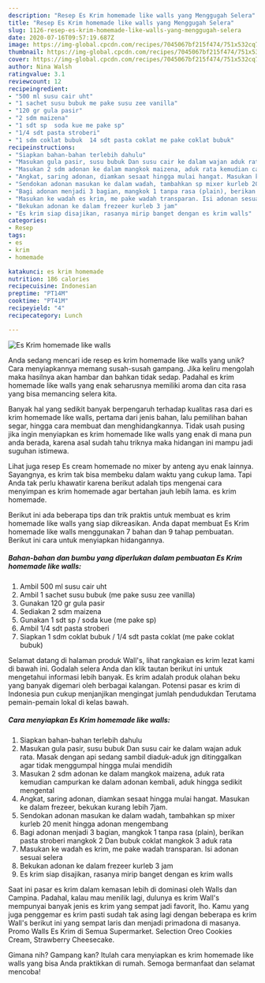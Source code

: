 ```yaml
---
description: "Resep Es Krim homemade like walls yang Menggugah Selera"
title: "Resep Es Krim homemade like walls yang Menggugah Selera"
slug: 1126-resep-es-krim-homemade-like-walls-yang-menggugah-selera
date: 2020-07-16T09:57:19.687Z
image: https://img-global.cpcdn.com/recipes/7045067bf215f474/751x532cq70/es-krim-homemade-like-walls-foto-resep-utama.jpg
thumbnail: https://img-global.cpcdn.com/recipes/7045067bf215f474/751x532cq70/es-krim-homemade-like-walls-foto-resep-utama.jpg
cover: https://img-global.cpcdn.com/recipes/7045067bf215f474/751x532cq70/es-krim-homemade-like-walls-foto-resep-utama.jpg
author: Nina Walsh
ratingvalue: 3.1
reviewcount: 12
recipeingredient:
- "500 ml susu cair uht"
- "1 sachet susu bubuk me pake susu zee vanilla"
- "120 gr gula pasir"
- "2 sdm maizena"
- "1 sdt sp  soda kue me pake sp"
- "1/4 sdt pasta stroberi"
- "1 sdm coklat bubuk  14 sdt pasta coklat me pake coklat bubuk"
recipeinstructions:
- "Siapkan bahan-bahan terlebih dahulu"
- "Masukan gula pasir, susu bubuk Dan susu cair ke dalam wajan aduk rata. Masak dengan api sedang sambil diaduk-aduk jgn ditinggalkan agar tidak menggumpal hingga mulai mendidih"
- "Masukan 2 sdm adonan ke dalam mangkok maizena, aduk rata kemudian campurkan ke dalam adonan kembali, aduk hingga sedikit mengental"
- "Angkat, saring adonan, diamkan sesaat hingga mulai hangat. Masukan ke dalam frezeer, bekukan kurang lebih 7jam."
- "Sendokan adonan masukan ke dalam wadah, tambahkan sp mixer kurleb 20 menit hingga adonan mengembang"
- "Bagi adonan menjadi 3 bagian, mangkok 1 tanpa rasa (plain), berikan pasta stroberi mangkok 2 Dan bubuk coklat mangkok 3 aduk rata"
- "Masukan ke wadah es krim, me pake wadah transparan. Isi adonan sesuai selera"
- "Bekukan adonan ke dalam frezeer kurleb 3 jam"
- "Es krim siap disajikan, rasanya mirip banget dengan es krim walls"
categories:
- Resep
tags:
- es
- krim
- homemade

katakunci: es krim homemade 
nutrition: 186 calories
recipecuisine: Indonesian
preptime: "PT14M"
cooktime: "PT41M"
recipeyield: "4"
recipecategory: Lunch

---
```



![Es Krim homemade like walls](https://img-global.cpcdn.com/recipes/7045067bf215f474/751x532cq70/es-krim-homemade-like-walls-foto-resep-utama.jpg)

Anda sedang mencari ide resep es krim homemade like walls yang unik? Cara menyiapkannya memang susah-susah gampang. Jika keliru mengolah maka hasilnya akan hambar dan bahkan tidak sedap. Padahal es krim homemade like walls yang enak seharusnya memiliki aroma dan cita rasa yang bisa memancing selera kita.

Banyak hal yang sedikit banyak berpengaruh terhadap kualitas rasa dari es krim homemade like walls, pertama dari jenis bahan, lalu pemilihan bahan segar, hingga cara membuat dan menghidangkannya. Tidak usah pusing jika ingin menyiapkan es krim homemade like walls yang enak di mana pun anda berada, karena asal sudah tahu triknya maka hidangan ini mampu jadi suguhan istimewa.

Lihat juga resep Es cream homemade no mixer by anteng ayu enak lainnya. Sayangnya, es krim tak bisa membeku dalam waktu yang cukup lama. Tapi Anda tak perlu khawatir karena berikut adalah tips mengenai cara menyimpan es krim homemade agar bertahan jauh lebih lama. es krim homemade.


Berikut ini ada beberapa tips dan trik praktis untuk membuat es krim homemade like walls yang siap dikreasikan. Anda dapat membuat Es Krim homemade like walls menggunakan 7 bahan dan 9 tahap pembuatan. Berikut ini cara untuk menyiapkan hidangannya.

<!--inarticleads1-->

##### Bahan-bahan dan bumbu yang diperlukan dalam pembuatan Es Krim homemade like walls:

1. Ambil 500 ml susu cair uht
1. Ambil 1 sachet susu bubuk (me pake susu zee vanilla)
1. Gunakan 120 gr gula pasir
1. Sediakan 2 sdm maizena
1. Gunakan 1 sdt sp / soda kue (me pake sp)
1. Ambil 1/4 sdt pasta stroberi
1. Siapkan 1 sdm coklat bubuk / 1/4 sdt pasta coklat (me pake coklat bubuk)


Selamat datang di halaman produk Wall&#39;s, lihat rangkaian es krim lezat kami di bawah ini. Godalah selera Anda dan klik tautan berikut ini untuk mengetahui informasi lebih banyak. Es krim adalah produk olahan beku yang banyak digemari oleh berbagai kalangan. Potensi pasar es krim di Indonesia pun cukup menjanjikan mengingat jumlah pendudukdan Terutama pemain-pemain lokal di kelas bawah. 

<!--inarticleads2-->

##### Cara menyiapkan Es Krim homemade like walls:

1. Siapkan bahan-bahan terlebih dahulu
1. Masukan gula pasir, susu bubuk Dan susu cair ke dalam wajan aduk rata. Masak dengan api sedang sambil diaduk-aduk jgn ditinggalkan agar tidak menggumpal hingga mulai mendidih
1. Masukan 2 sdm adonan ke dalam mangkok maizena, aduk rata kemudian campurkan ke dalam adonan kembali, aduk hingga sedikit mengental
1. Angkat, saring adonan, diamkan sesaat hingga mulai hangat. Masukan ke dalam frezeer, bekukan kurang lebih 7jam.
1. Sendokan adonan masukan ke dalam wadah, tambahkan sp mixer kurleb 20 menit hingga adonan mengembang
1. Bagi adonan menjadi 3 bagian, mangkok 1 tanpa rasa (plain), berikan pasta stroberi mangkok 2 Dan bubuk coklat mangkok 3 aduk rata
1. Masukan ke wadah es krim, me pake wadah transparan. Isi adonan sesuai selera
1. Bekukan adonan ke dalam frezeer kurleb 3 jam
1. Es krim siap disajikan, rasanya mirip banget dengan es krim walls


Saat ini pasar es krim dalam kemasan lebih di dominasi oleh Walls dan Campina. Padahal, kalau mau menilik lagi, dulunya es krim Wall&#39;s mempunyai banyak jenis es krim yang sempat jadi favorit, lho. Kamu yang juga penggemar es krim pasti sudah tak asing lagi dengan beberapa es krim Wall&#39;s berikut ini yang sempat laris dan menjadi primadona di masanya. Promo Walls Es Krim di Semua Supermarket. Selection Oreo Cookies Cream, Strawberry Cheesecake. 

Gimana nih? Gampang kan? Itulah cara menyiapkan es krim homemade like walls yang bisa Anda praktikkan di rumah. Semoga bermanfaat dan selamat mencoba!

